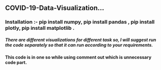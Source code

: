 ## COVID-19-Data-Visualization...

### Installation :- pip install numpy, pip install pandas , pip install plotly, pip install matplotlib .

##### There are different visualizations for different task so, I will suggest run the code separately so that it can run according to your requirements.

#### This code is in one so while using comment out which is unnecessary code part.
